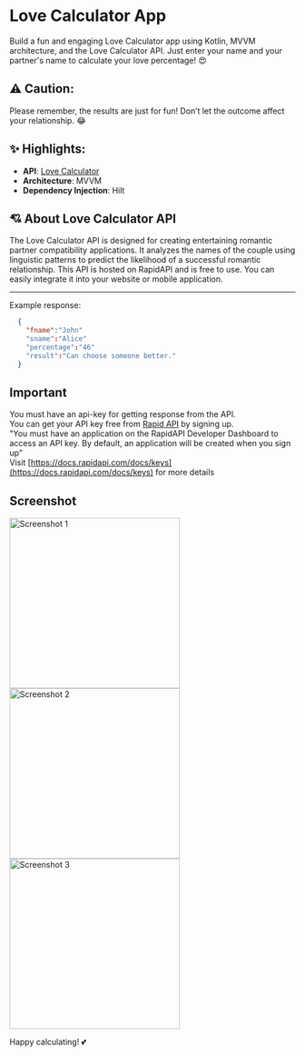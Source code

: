 # Love Calculator App

Build a fun and engaging Love Calculator app using Kotlin, MVVM architecture, and the Love Calculator API. Just enter your name and your partner's name to calculate your love percentage! 😍

## ⚠ Caution:
Please remember, the results are just for fun! Don’t let the outcome affect your relationship. 😂

## ✨ Highlights:

- **API**: [Love Calculator](https://rapidapi.com/ajith/api/love-calculator/)
- **Architecture**: MVVM
- **Dependency Injection**: Hilt

## 💘 About Love Calculator API

The Love Calculator API is designed for creating entertaining romantic partner compatibility applications. It analyzes the names of the couple using linguistic patterns to predict the likelihood of a successful romantic relationship. This API is hosted on RapidAPI and is free to use. You can easily integrate it into your website or mobile application.

---

Example response:
```json
  {
    "fname":"John"
    "sname":"Alice"
    "percentage":"46"
    "result":"Can choose someone better."
  }
```

## Important

You must have an api-key for getting response from the API.</br> 
You can get your API key free from [Rapid API](https://rapidapi.com/) by signing up.</br> 
"You must have an application on the RapidAPI Developer Dashboard to access an API key. By default, an application will be created when you sign up"</br> 
Visit [https://docs.rapidapi.com/docs/keys](https://docs.rapidapi.com/docs/keys) for more details

##  Screenshot
<img src="https://github.com/user-attachments/assets/0a987264-68e8-45fc-891d-bce6bd7b7c32" alt="Screenshot 1" width="300"/>
<img src="https://github.com/user-attachments/assets/88510dd4-47e5-4444-bb5a-5b5995a63550" alt="Screenshot 2" width="300"/>
<img src="https://github.com/user-attachments/assets/436b4640-b663-4dd1-94f8-ecb116f04347" alt="Screenshot 3" width="300"/>




Happy calculating! 💕
